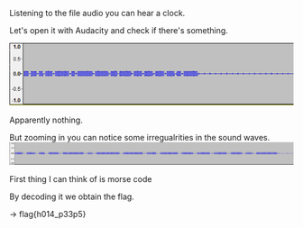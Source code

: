 Listening to the file audio you can hear a clock.

Let's open it with Audacity and check if there's something.

![niger_1](images/kappa.png)

Apparently nothing.

But zooming in you can notice some irregualrities in the sound waves.
![niger_2](images/kappa2.png)

First thing I can think of is morse code

By decoding it we obtain the flag.

-> flag{h014_p33p5}
